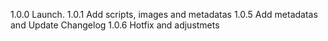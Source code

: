 1.0.0 Launch.
1.0.1 Add scripts, images and metadatas
1.0.5 Add metadatas and Update Changelog
1.0.6 Hotfix and adjustmets